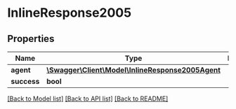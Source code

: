 # InlineResponse2005

## Properties
Name | Type | Description | Notes
------------ | ------------- | ------------- | -------------
**agent** | [**\Swagger\Client\Model\InlineResponse2005Agent**](InlineResponse2005Agent.md) |  | [optional] 
**success** | **bool** |  | [optional] 

[[Back to Model list]](../../README.md#documentation-for-models) [[Back to API list]](../../README.md#documentation-for-api-endpoints) [[Back to README]](../../README.md)

